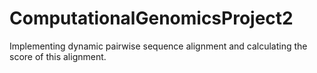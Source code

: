 # ComputationalGenomicsProject2
Implementing dynamic pairwise sequence alignment and calculating the score of this alignment.
